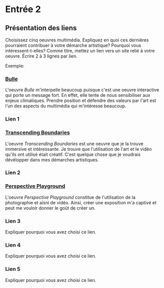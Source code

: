 # Entrée 2
## Présentation des liens
Choisissez cinq oeuvres multimédia. Expliquez en quoi ces dernières pourraient contribuer à votre démarche artistique? Pourquoi vous intéressent-t-elles? Comme titre, mettez un lien vers un site relié à votre oeuvre. Écrire 2 à 3 lignes par lien.

Exemple: 
### [Bulle](https://www.onf.ca/interactif/bulle/) 
L'oeuvre *Bulle* m'interpelle beaucoup puisque c'est une oeuvre interactive qui porte un message fort. En effet, elle tente de nous sensibiliser aux enjeux climatiques. Prendre position et défendre des valeurs par l'art est l'un des aspects du multimédia qui m'intéresse beaucoup. 

### Lien 1  
### [Transcending Boundaries](https://www.teamlab.art/e/pacelondon/)
L'oeuvre *Transcending Boundaries* est une oeuvre que je la trouve immersive et intéressante. Je trouve que l'utilisation de l'art et le vidéo qu'ils ont utilisé était créatif. C'est quelque chose que je voudrais dévélopper dans mes démarches artistiques.

### Lien 2 
### [Perspective Playground](https://my.omsystem.com/perspective-playground)
L'oeuvre *Perspective Playground* constitue de l'utilisation de la photographie et aisni de vidéo. Ainsi, créer une exposition m'a captivé et peut me vouloir donner le goût de créer un.

### Lien 3 
Expliquer pourquoi vous avez choisi ce lien.  

### Lien 4 
Expliquer pourquoi vous avez choisi ce lien. 

### Lien 5 
Expliquer pourquoi vous avez choisi ce lien. 

